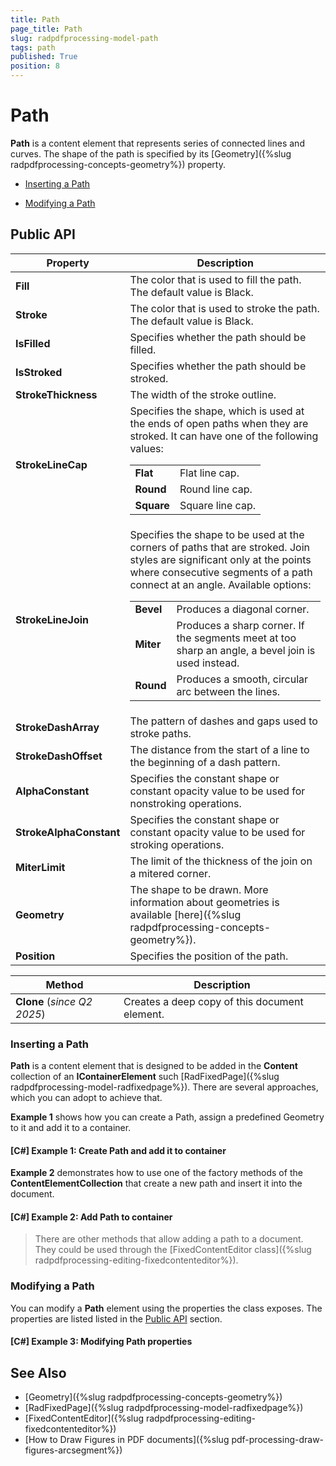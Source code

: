 ```yaml
---
title: Path
page_title: Path
slug: radpdfprocessing-model-path
tags: path
published: True
position: 8
---
```


# Path



__Path__ is a content element that represents series of connected lines and curves. The shape of the path is specified by its [Geometry]({%slug radpdfprocessing-concepts-geometry%}) property.
      

* [Inserting a Path](#inserting-a-path)

* [Modifying a Path](#modifying-a-path)

## Public API

| **Property**          | **Description**                                                                                 |
|-----------------------|-------------------------------------------------------------------------------------------------|
| **Fill**              | The color that is used to fill the path. The default value is Black.                            |
| **Stroke**            | The color that is used to stroke the path. The default value is Black.                          |
| **IsFilled**          | Specifies whether the path should be filled.                                                   |
| **IsStroked**         | Specifies whether the path should be stroked.                                                  |
| **StrokeThickness**   | The width of the stroke outline.                                                                |
| **StrokeLineCap**     | Specifies the shape, which is used at the ends of open paths when they are stroked. It can have one of the following values: <table><tr><td>**Flat**</td><td>Flat line cap.</td></tr><tr><td>**Round**</td><td>Round line cap.</td></tr><tr><td>**Square**</td><td>Square line cap.</td></tr></table> |
| **StrokeLineJoin**    | Specifies the shape to be used at the corners of paths that are stroked. Join styles are significant only at the points where consecutive segments of a path connect at an angle. Available options: <table><tr><td>**Bevel**</td><td>Produces a diagonal corner.</td></tr><tr><td>**Miter**</td><td>Produces a sharp corner. If the segments meet at too sharp an angle, a bevel join is used instead.</td></tr><tr><td>**Round**</td><td>Produces a smooth, circular arc between the lines.</td></tr></table> |
| **StrokeDashArray**   | The pattern of dashes and gaps used to stroke paths.                                            |
| **StrokeDashOffset**  | The distance from the start of a line to the beginning of a dash pattern.                       |
| **AlphaConstant**     | Specifies the constant shape or constant opacity value to be used for nonstroking operations.   |
| **StrokeAlphaConstant** | Specifies the constant shape or constant opacity value to be used for stroking operations.    |
| **MiterLimit**        | The limit of the thickness of the join on a mitered corner.                                     |
| **Geometry**          | The shape to be drawn. More information about geometries is available [here]({%slug radpdfprocessing-concepts-geometry%}). |
| **Position**          | Specifies the position of the path.                                                             |

| **Method**            | **Description**                                                                                 |
|-----------------------|-------------------------------------------------------------------------------------------------|
| **Clone** (_since Q2 2025_)             | Creates a deep copy of this document element.                                                  |

### Inserting a Path

__Path__ is a content element that is designed to be added in the __Content__ collection of an __IContainerElement__ such [RadFixedPage]({%slug radpdfprocessing-model-radfixedpage%}). There are several approaches, which you can adopt to achieve that.
        

__Example 1__ shows how you can create a Path, assign a predefined Geometry to it and add it to a container.
        

#### __[C#] Example 1: Create Path and add it to container__

<snippet id='pdf-create-path'/>

__Example 2__ demonstrates how to use one of the factory methods of the __ContentElementCollection__ that create a new path and insert it into the document.
        

#### __[C#] Example 2: Add Path to container__

<snippet id='pdf-path-to-container'/>


>There are other methods that allow adding a path to a document. They could be used through the [FixedContentEditor class]({%slug radpdfprocessing-editing-fixedcontenteditor%}).
          

### Modifying a Path

You can modify a __Path__ element using the properties the class exposes. The properties are listed listed in the [Public API](#public-api) section.
        
#### __[C#] Example 3: Modifying Path properties__

<snippet id='pdf-modify-path'/>

## See Also

 * [Geometry]({%slug radpdfprocessing-concepts-geometry%})
 * [RadFixedPage]({%slug radpdfprocessing-model-radfixedpage%})
 * [FixedContentEditor]({%slug radpdfprocessing-editing-fixedcontenteditor%})
 * [How to Draw Figures in PDF documents]({%slug pdf-processing-draw-figures-arcsegment%})
